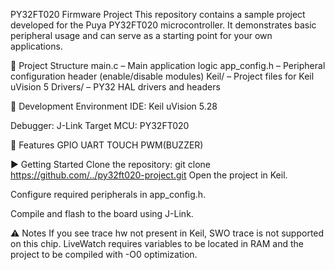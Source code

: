 PY32FT020 Firmware Project
This repository contains a sample project developed for the Puya PY32FT020 microcontroller. It demonstrates basic peripheral usage and can serve as a starting point for your own applications.

📁 Project Structure
main.c – Main application logic
app_config.h – Peripheral configuration header (enable/disable modules)
Keil/ – Project files for Keil uVision 5
Drivers/ – PY32 HAL drivers and headers

🔧 Development Environment
IDE: Keil uVision 5.28

Debugger: J-Link
Target MCU: PY32FT020

🚀 Features
GPIO 
UART 
TOUCH
PWM(BUZZER)

▶️ Getting Started
Clone the repository:
git clone https://github.com/../py32ft020-project.git
Open the project in Keil.

Configure required peripherals in app_config.h.

Compile and flash to the board using J-Link.

⚠️ Notes
If you see trace hw not present in Keil, SWO trace is not supported on this chip.
LiveWatch requires variables to be located in RAM and the project to be compiled with -O0 optimization.
